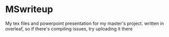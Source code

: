# MSwriteup

My tex files and powerpoint presentation for my master's project.
written in overleaf, so if there's compiling issues, try uploading it there
